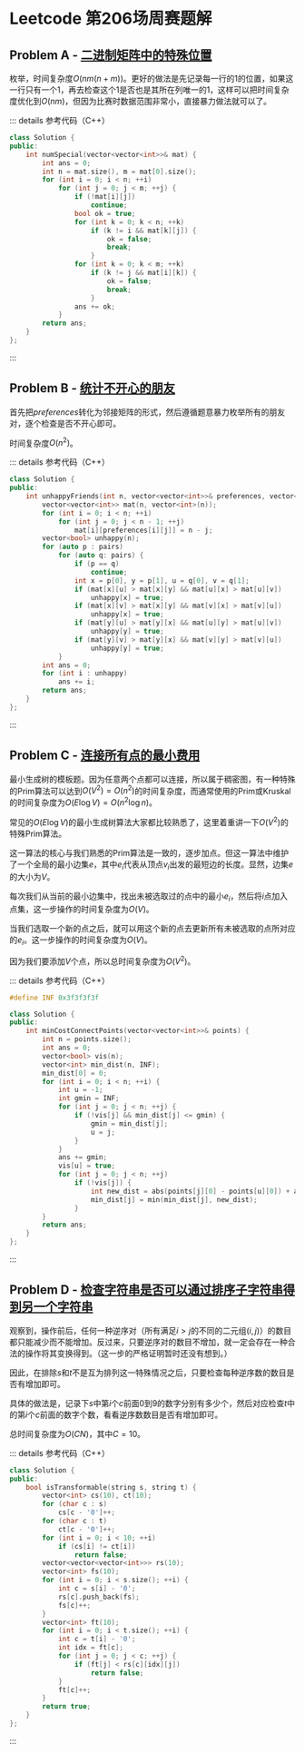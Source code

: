 # Leetcode 第206场周赛题解

## Problem A - [二进制矩阵中的特殊位置](https://leetcode-cn.com/problems/special-positions-in-a-binary-matrix/)

枚举，时间复杂度$O(nm(n+m))$。更好的做法是先记录每一行的$1$的位置，如果这一行只有一个$1$，再去检查这个$1$是否也是其所在列唯一的$1$，这样可以把时间复杂度优化到$O(nm)$，但因为比赛时数据范围非常小，直接暴力做法就可以了。

::: details 参考代码（C++）

```cpp
class Solution {
public:
    int numSpecial(vector<vector<int>>& mat) {
        int ans = 0;
        int n = mat.size(), m = mat[0].size();
        for (int i = 0; i < n; ++i)
            for (int j = 0; j < m; ++j) {
                if (!mat[i][j])
                    continue;
                bool ok = true;
                for (int k = 0; k < n; ++k)
                    if (k != i && mat[k][j]) {
                        ok = false;
                        break;
                    }
                for (int k = 0; k < m; ++k)
                    if (k != j && mat[i][k]) {
                        ok = false;
                        break;
                    }
                ans += ok;
            }
        return ans;
    }
};
```

:::

## Problem B - [统计不开心的朋友](https://leetcode-cn.com/problems/count-unhappy-friends/)

首先把$preferences$转化为邻接矩阵的形式，然后遵循题意暴力枚举所有的朋友对，逐个检查是否不开心即可。

时间复杂度$O(n^2)$。

::: details 参考代码（C++）

```cpp
class Solution {
public:
    int unhappyFriends(int n, vector<vector<int>>& preferences, vector<vector<int>>& pairs) {
        vector<vector<int>> mat(n, vector<int>(n));
        for (int i = 0; i < n; ++i)
            for (int j = 0; j < n - 1; ++j)
                mat[i][preferences[i][j]] = n - j;
        vector<bool> unhappy(n);
        for (auto p : pairs)
            for (auto q: pairs) {
                if (p == q)
                    continue;
                int x = p[0], y = p[1], u = q[0], v = q[1];
                if (mat[x][u] > mat[x][y] && mat[u][x] > mat[u][v])
                    unhappy[x] = true;
                if (mat[x][v] > mat[x][y] && mat[v][x] > mat[v][u])
                    unhappy[x] = true;
                if (mat[y][u] > mat[y][x] && mat[u][y] > mat[u][v])
                    unhappy[y] = true;
                if (mat[y][v] > mat[y][x] && mat[v][y] > mat[v][u])
                    unhappy[y] = true;
            }
        int ans = 0;
        for (int i : unhappy)
            ans += i;
        return ans;
    }
};
```

:::

## Problem C - [连接所有点的最小费用](https://leetcode-cn.com/problems/min-cost-to-connect-all-points/)

最小生成树的模板题。因为任意两个点都可以连接，所以属于稠密图，有一种特殊的Prim算法可以达到$O(V^2)=O(n^2)$的时间复杂度，而通常使用的Prim或Kruskal的时间复杂度为$O(E\log V)=O(n^2\log n)$。

常见的$O(E\log V)$的最小生成树算法大家都比较熟悉了，这里着重讲一下$O(V^2)$的特殊Prim算法。

这一算法的核心与我们熟悉的Prim算法是一致的，逐步加点。但这一算法中维护了一个全局的最小边集$e$，其中$e_i$代表从顶点$v_i$出发的最短边的长度。显然，边集$e$的大小为$V$。

每次我们从当前的最小边集中，找出未被选取过的点中的最小$e_i$，然后将$i$点加入点集，这一步操作的时间复杂度为$O(V)$。

当我们选取一个新的点之后，就可以用这个新的点去更新所有未被选取的点所对应的$e_i$。这一步操作的时间复杂度为$O(V)$。

因为我们要添加$V$个点，所以总时间复杂度为$O(V^2)$。

::: details 参考代码（C++）

```cpp
#define INF 0x3f3f3f3f

class Solution {
public:
    int minCostConnectPoints(vector<vector<int>>& points) {
        int n = points.size();
        int ans = 0;
        vector<bool> vis(n);
        vector<int> min_dist(n, INF);
        min_dist[0] = 0;
        for (int i = 0; i < n; ++i) {
            int u = -1;
            int gmin = INF;
            for (int j = 0; j < n; ++j) {
                if (!vis[j] && min_dist[j] <= gmin) {
                    gmin = min_dist[j];
                    u = j;
                }
            }
            ans += gmin;
            vis[u] = true;
            for (int j = 0; j < n; ++j) 
                if (!vis[j]) {
                    int new_dist = abs(points[j][0] - points[u][0]) + abs(points[j][1] - points[u][1]);
                    min_dist[j] = min(min_dist[j], new_dist);
                }
        }
        return ans;
    }
};
```

:::

## Problem D - [检查字符串是否可以通过排序子字符串得到另一个字符串](https://leetcode-cn.com/problems/check-if-string-is-transformable-with-substring-sort-operations/)

观察到，操作前后，任何一种逆序对（所有满足$i>j$的不同的二元组$(i,j)$）的数目都只能减少而不能增加。反过来，只要逆序对的数目不增加，就一定会存在一种合法的操作将其变换得到。（这一步的严格证明暂时还没有想到。）

因此，在排除$s$和$t$不是互为排列这一特殊情况之后，只要检查每种逆序数的数目是否有增加即可。

具体的做法是，记录下$s$中第$i$个$c$前面$0$到$9$的数字分别有多少个，然后对应检查$t$中的第$i$个$c$前面的数字个数，看看逆序数数目是否有增加即可。

总时间复杂度为$O(CN)$，其中$C=10$。

::: details 参考代码（C++）

```cpp
class Solution {
public:
    bool isTransformable(string s, string t) {
        vector<int> cs(10), ct(10);
        for (char c : s)
            cs[c - '0']++;
        for (char c : t)
            ct[c - '0']++;
        for (int i = 0; i < 10; ++i)
            if (cs[i] != ct[i])
                return false;
        vector<vector<vector<int>>> rs(10);
        vector<int> fs(10);
        for (int i = 0; i < s.size(); ++i) {
            int c = s[i] - '0';
            rs[c].push_back(fs);
            fs[c]++;
        }
        vector<int> ft(10);
        for (int i = 0; i < t.size(); ++i) {
            int c = t[i] - '0';
            int idx = ft[c];
            for (int j = 0; j < c; ++j) {
                if (ft[j] < rs[c][idx][j])
                    return false;
            }
            ft[c]++;
        }
        return true;
    }
};
```

:::

<Utterances />
